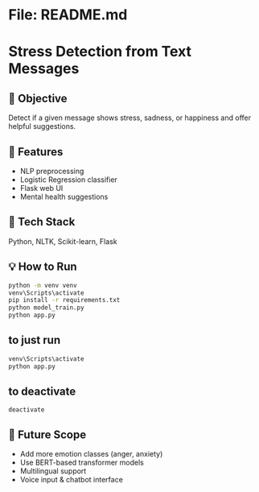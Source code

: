 # File: README.md
# Stress Detection from Text Messages

## 📌 Objective
Detect if a given message shows stress, sadness, or happiness and offer helpful suggestions.

## 🚀 Features
- NLP preprocessing
- Logistic Regression classifier
- Flask web UI
- Mental health suggestions

## 🧠 Tech Stack
Python, NLTK, Scikit-learn, Flask

## 💡 How to Run
```bash
python -m venv venv
venv\Scripts\activate
pip install -r requirements.txt
python model_train.py
python app.py
```

## to just run
```bash
venv\Scripts\activate
python app.py
```

## to deactivate 
```deactivate```

## 🔮 Future Scope
- Add more emotion classes (anger, anxiety)
- Use BERT-based transformer models
- Multilingual support
- Voice input & chatbot interface
